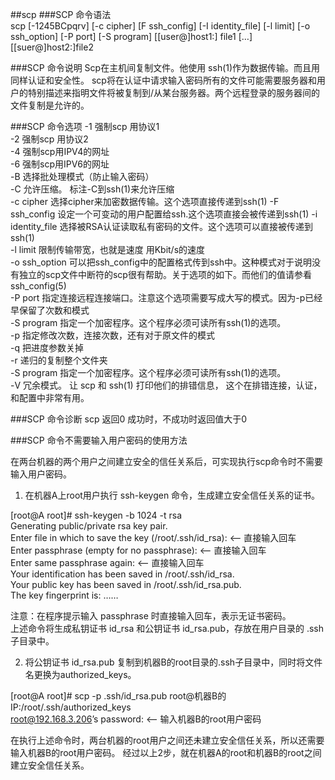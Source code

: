 ##scp
###SCP 命令语法  
scp [-1245BCpqrv] [-c cipher] [F ssh_config] [-I identity_file] [-l limit] [-o ssh_option] [-P port] [-S program] [[user@]host1:] file1 […] [[suer@]host2:]file2

###SCP 命令说明
Scp在主机间复制文件。他使用 ssh(1)作为数据传输。而且用同样认证和安全性。 scp将在认证中请求输入密码所有的文件可能需要服务器和用户的特别描述来指明文件将被复制到/从某台服务器。两个远程登录的服务器间的文件复制是允许的。

###SCP 命令选项
-1 强制scp 用协议1  
-2 强制scp 用协议2  
-4 强制scp用IPV4的网址  
-6 强制scp用IPV6的网址  
-B 选择批处理模式（防止输入密码）  
-C 允许压缩。 标注-C到ssh(1)来允许压缩  
-c cipher 选择cipher来加密数据传输。这个选项直接传递到ssh(1)
-F ssh_config 设定一个可变动的用户配置给ssh.这个选项直接会被传递到ssh(1)
-i identity_file 选择被RSA认证读取私有密码的文件。这个选项可以直接被传递到ssh(1)  
-l limit 限制传输带宽，也就是速度 用Kbit/s的速度  
-o ssh_option 可以把ssh_config中的配置格式传到ssh中。这种模式对于说明没有独立的scp文件中断符的scp很有帮助。关于选项的如下。而他们的值请参看ssh_config(5)  
-P port 指定连接远程连接端口。注意这个选项需要写成大写的模式。因为-p已经早保留了次数和模式  
-S program 指定一个加密程序。这个程序必须可读所有ssh(1)的选项。    
-p 指定修改次数，连接次数，还有对于原文件的模式  
-q 把进度参数关掉  
-r 递归的复制整个文件夹  
-S program 指定一个加密程序。这个程序必须可读所有ssh(1)的选项。  
-V 冗余模式。 让 scp 和 ssh(1) 打印他们的排错信息， 这个在排错连接，认证，和配置中非常有用。  

###SCP 命令诊断
scp 返回0 成功时，不成功时返回值大于0  

###SCP 命令不需要输入用户密码的使用方法

在两台机器的两个用户之间建立安全的信任关系后，可实现执行scp命令时不需要输入用户密码。

1. 在机器A上root用户执行 ssh-keygen 命令，生成建立安全信任关系的证书。  

[root@A root]# ssh-keygen -b 1024 -t rsa  
Generating public/private rsa key pair.  
Enter file in which to save the key (/root/.ssh/id_rsa): <– 直接输入回车  
Enter passphrase (empty for no passphrase): <– 直接输入回车  
Enter same passphrase again: <– 直接输入回车  
Your identification has been saved in /root/.ssh/id_rsa.  
Your public key has been saved in /root/.ssh/id_rsa.pub.    
The key fingerprint is: ……  

注意：在程序提示输入 passphrase 时直接输入回车，表示无证书密码。  
上述命令将生成私钥证书 id_rsa 和公钥证书 id_rsa.pub，存放在用户目录的 .ssh 子目录中。  

2. 将公钥证书 id_rsa.pub 复制到机器B的root目录的.ssh子目录中，同时将文件名更换为authorized_keys。  

[root@A root]# scp -p .ssh/id_rsa.pub root@机器B的IP:/root/.ssh/authorized_keys  
root@192.168.3.206’s password: <– 输入机器B的root用户密码  

在执行上述命令时，两台机器的root用户之间还未建立安全信任关系，所以还需要输入机器B的root用户密码。
经过以上2步，就在机器A的root和机器B的root之间建立安全信任关系。  
